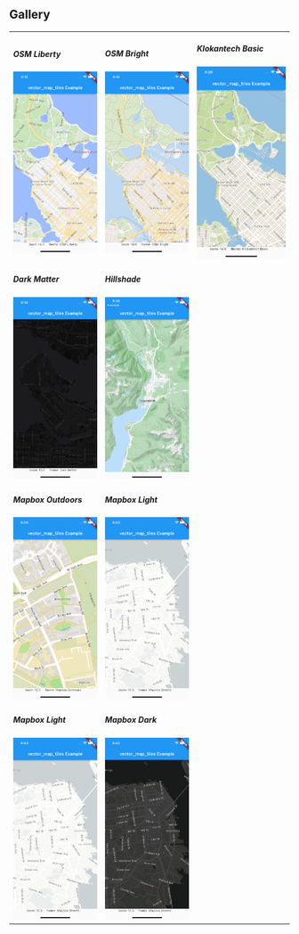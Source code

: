 ## Gallery

<table>
    <tr>
        <td>
            <h5>OSM Liberty</h5>
            <img src="theme-osm-liberty.png" alt="example screenshot" width="292" />
        </td>
        <td>
            <h5>OSM Bright</h5>
            <img src="theme-osm-bright.png" alt="example screenshot" width="292" />
        </td>
        <td>
            <h5>Klokantech Basic</h5>
            <img src="theme-klokantech-basic.png" alt="example screenshot" width="292" />
        </td>
    </tr>
    <tr>
        <td>
            <h5>Dark Matter</h5>
            <img src="theme-dark-matter.png" alt="example screenshot" width="292" />
        </td>
        <td>
            <h5>Hillshade</h5>
            <img src="../vector_map_tiles-example-hillshade.png" alt="example screenshot" width="292" />
        </td>
        <td>
        </td>
    </tr>
    <tr>
        <td>
            <h5>Mapbox Outdoors</h5>
            <img src="theme-mapbox-outdoors.png" alt="example screenshot" width="292" />
        </td>
        <td>
            <h5>Mapbox Light</h5>
            <img src="theme-mapbox-light.png" alt="example screenshot" width="292" />
        </td>
        <td>
        </td>
    </tr>
    <tr>
        <td>
            <h5>Mapbox Light</h5>
            <img src="theme-mapbox-light.png" alt="example screenshot" width="292" />
        </td>
        <td>
            <h5>Mapbox Dark</h5>
            <img src="theme-mapbox-dark.png" alt="example screenshot" width="292" />
        </td>
        <td>
        </td>
    </tr>
</table>